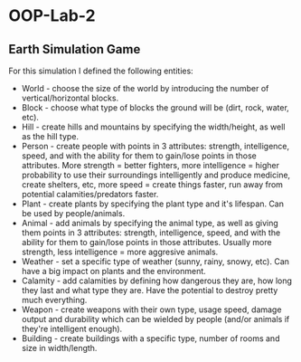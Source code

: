 # OOP-Lab-2
## Earth Simulation Game
For this simulation I defined the following entities:
* World - choose the size of the world by introducing the number of vertical/horizontal blocks.
* Block - choose what type of blocks the ground will be (dirt, rock, water, etc).
* Hill - create hills and mountains by specifying the width/height, as well as the hill type.
* Person - create people with points in 3 attributes: strength, intelligence, speed, and with the ability for them to gain/lose points in those attributes.
More strength = better fighters, more intelligence = higher probability to use their surroundings intelligently and produce medicine, create shelters, etc,
more speed = create things faster, run away from potential calamities/predators faster.
* Plant - create plants by specifying the plant type and it's lifespan. Can be used by people/animals.
* Animal - add animals by specifying the animal type, as well as giving them points in 3 attributes: strength, intelligence, speed, and with
the ability for them to gain/lose points in those attributes. Usually more strength, less intelligence = more aggresive animals.
* Weather - set a specific type of weather (sunny, rainy, snowy, etc). Can have a big impact on plants and the environment.
* Calamity - add calamities by defining how dangerous they are, how long they last and what type they are. Have the potential to destroy pretty much
everything.
* Weapon - create weapons with their own type, usage speed, damage output and durability which can be wielded by people (and/or animals if they're 
intelligent enough).
* Building - create buildings with a specific type, number of rooms and size in width/length.
